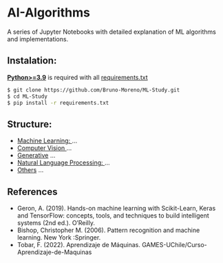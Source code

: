 # AI-Algorithms

A series of Jupyter Notebooks with detailed explanation of ML algorithms and implementations. 

## Instalation: 

[**Python>=3.9**](https://www.python.org/) is required with all
[requirements.txt](requirements.txt)

```bash
$ git clone https://github.com/Bruno-Moreno/ML-Study.git
$ cd ML-Study
$ pip install -r requirements.txt
```

## Structure: 
 - [Machine Learning: ](/ML) ... 
 - [Computer Vision ](/CV) ...
 - [Generative](/GEN) ...
 - [Natural Language Processing: ](/NLP) ... 
 - [Others](/Others) ... 

## References
 - Geron, A. (2019). Hands-on machine learning with Scikit-Learn, Keras and TensorFlow: concepts, tools, and techniques to build intelligent systems (2nd ed.). O’Reilly.
 - Bishop, Christopher M. (2006). Pattern recognition and machine learning. New York :Springer.
 - Tobar, F. (2022). Aprendizaje de Máquinas. GAMES-UChile/Curso-Aprendizaje-de-Maquinas
